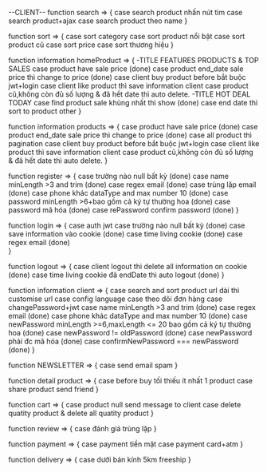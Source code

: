 --CLIENT--
function search => {
case search product nhấn nút tìm
case search product+ajax
case search product theo name
}

function sort => {
case sort category
case sort product nổi bật
case sort product cũ
case sort price
case sort thương hiệu
}

function information homeProduct => {
-TITLE FEATURES PRODUCTS & TOP SALES
case product have sale price (done)
case product end_date sale price thì change to price (done)
case client buy product before bắt buộc jwt+login
case client like product thì save information client
case product cũ,không còn đủ số lượng & đã hết date thì auto delete.
-TITLE HOT DEAL TODAY
case find product sale khủng nhất thì show (done)
case end date thì sort to product other
}

function information products => {
case product have sale price (done)
case product end_date sale price thì change to price (done)
case all product thì pagination
case client buy product before bắt buộc jwt+login
case client like product thì save information client
case product cũ,không còn đủ số lượng & đã hết date thì auto delete.
}

function register => {
case trường nào null bất kỳ (done)
case name minLength >3 and trim (done)
case regex email (done)
case trùng lặp email (done)
case phone khác dataType and max number 10 (done)
case password minLength >6+bao gồm cả ký tự thường hoa (done)
case password mã hóa (done)
case rePassword confirm password (done)
}

function login => {
case auth jwt
case trường nào null bất kỳ (done)
case save information vào cookie (done)
case time living cookie (done)
case regex email (done)  
}

function logout => {
case client logout thì delete all information on cookie (done)
case time living cookie đã endDate thì auto logout (done)
}

function information client => {
case search and sort product url dài thì customise url
case config language
case theo dõi đơn hàng
case changePassword+jwt
case name minLength >3 and trim (done)
case regex email (done)
case phone khác dataType and max number 10 (done)
case newPassword minLength >=6,maxLength <= 20 bao gồm cả ký tự thường hoa (done)
case newPassword != oldPassword (done)
case newPassword phải đc mã hóa (done)
case confirmNewPassword === newPassword (done)
}

function NEWSLETTER => {
case send email spam
}

function detail product => {
case before buy tối thiếu ít nhất 1 product
case share product send friend
}

function cart => {
case product null send message to client
case delete quatity product & delete all quatity product
}

function review => {
case đánh giá trùng lặp
}

function payment => {
case payment tiền mặt
case payment card+atm
}

function delivery => {
case dưới bán kính 5km freeship
}
